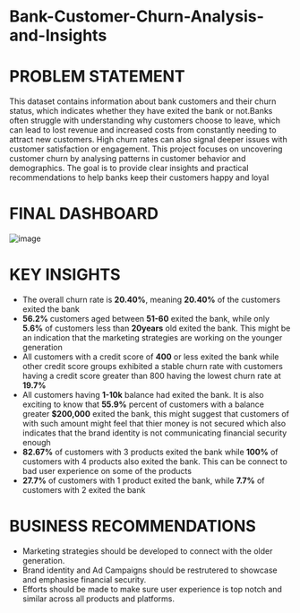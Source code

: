# Bank-Customer-Churn-Analysis-and-Insights

# PROBLEM STATEMENT
This dataset contains information about bank customers and their churn status, which indicates whether they have exited the bank or not.Banks often struggle with understanding why customers choose to leave, which can lead to lost revenue and increased costs from constantly needing to attract new customers. High churn rates can also signal deeper issues with customer satisfaction or engagement. This project focuses on uncovering customer churn by analysing patterns in customer behavior and demographics. The goal is to provide clear insights and practical recommendations to help banks keep their customers happy and loyal

# FINAL DASHBOARD
![image](https://github.com/user-attachments/assets/e261311b-79bb-4e47-8f77-6dbf42d4c3cf)

# KEY INSIGHTS
* The overall churn rate is **20.40%**, meaning **20.40%** of the customers exited the bank
* **56.2%** customers aged between **51-60** exited the bank, while only **5.6%** of customers less than **20years** old exited the bank. This might be an indication that the marketing strategies are working on the younger generation
* All customers with a credit score of **400** or less exited the bank while other credit score groups exhibited a stable churn rate with customers having a credit score greater than 800 having the lowest churn rate at **19.7%**
* All customers having **1-10k** balance had exited the bank. It is also exciting to know that **55.9%** percent of customers with a balance greater **$200,000** exited the bank, this might suggest that customers of  with such amount might feel that thier money is not secured which also indicates that the brand identity is not communicating financial security enough
* **82.67%** of customers with 3 products exited the bank while **100%** of customers with 4 products also exited the bank. This can be connect to bad user experience on some of the products
* **27.7%** of customers with 1 product exited the bank, while **7.7%** of customers with 2 exited the bank
# BUSINESS RECOMMENDATIONS
* Marketing strategies should be developed to connect with the older generation.
* Brand identity and Ad Campaigns should be restrutered to showcase and emphasise financial security.
* Efforts should be made to make sure user experience is top notch and similar across all products and platforms.
